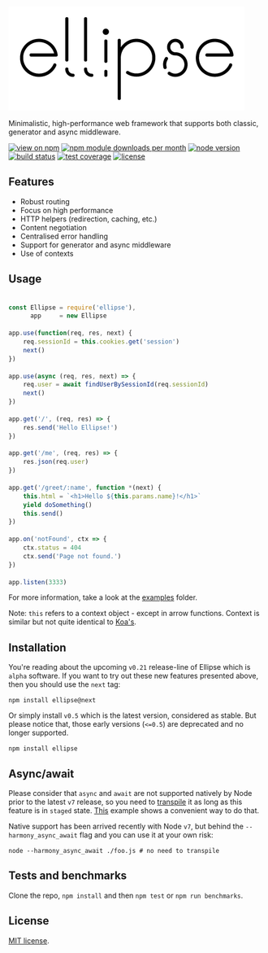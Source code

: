 [![Ellipse Logo](/assets/ellipse.png)](https://github.com/ellipse-js/ellipse)

Minimalistic, high-performance web framework that supports both classic, generator and async middleware.

[![view on npm](http://img.shields.io/npm/v/ellipse.svg?style=flat-square)](https://www.npmjs.com/package/ellipse)
[![npm module downloads per month](http://img.shields.io/npm/dm/ellipse.svg?style=flat-square)](https://www.npmjs.com/package/ellipse)
[![node version](https://img.shields.io/badge/node-%3E%3D%204-brightgreen.svg?style=flat-square)](https://nodejs.org/download)
[![build status](https://img.shields.io/travis/ellipse-js/ellipse.svg?style=flat-square)](https://travis-ci.org/ellipse-js/ellipse)
[![test coverage](https://img.shields.io/coveralls/ellipse-js/ellipse.svg?style=flat-square)](https://coveralls.io/github/ellipse-js/ellipse)
[![license](https://img.shields.io/npm/l/express.svg?style=flat-square)](/LICENSE)

## Features

  * Robust routing
  * Focus on high performance
  * HTTP helpers (redirection, caching, etc.)
  * Content negotiation
  * Centralised error handling
  * Support for generator and async middleware
  * Use of contexts

## Usage

```js

const Ellipse = require('ellipse'),
      app     = new Ellipse

app.use(function(req, res, next) {
    req.sessionId = this.cookies.get('session')
    next()
})

app.use(async (req, res, next) => {
    req.user = await findUserBySessionId(req.sessionId)
    next()
})

app.get('/', (req, res) => {
    res.send('Hello Ellipse!')
})

app.get('/me', (req, res) => {
    res.json(req.user)
})

app.get('/greet/:name', function *(next) {
    this.html = `<h1>Hello ${this.params.name}!</h1>`
    yield doSomething()
    this.send()
})

app.on('notFound', ctx => {
    ctx.status = 404
    ctx.send('Page not found.')
})

app.listen(3333)

```

For more information, take a look at the [examples](/examples) folder.

Note: `this` refers to a context object - except in arrow functions. Context is similar but not quite identical to [Koa's](http://koajs.com/#context).

## Installation

You're reading about the upcoming `v0.21` release-line of Ellipse which is `alpha` software.
If you want to try out these new features presented above, then you should use the `next` tag:

    npm install ellipse@next

Or simply install `v0.5` which is the latest version, considered as stable.
But please notice that, those early versions (`<=0.5`) are deprecated and no longer supported.

    npm install ellipse

## Async/await

Please consider that `async` and `await` are not supported natively by Node prior to the latest `v7` release,
so you need to [transpile](http://babeljs.io) it as long as this feature is in `staged` state.
[This](/examples/async) example shows a convenient way to do that.

Native support has been arrived recently with Node `v7`,
but behind the `--harmony_async_await` flag and you can use it at your own risk:

    node --harmony_async_await ./foo.js # no need to transpile

## Tests and benchmarks

Clone the repo, `npm install` and then `npm test` or `npm run benchmarks`.

## License

[MIT license](/LICENSE).
